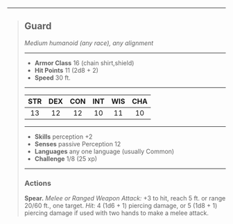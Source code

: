 ***
> ## Guard
> *Medium humanoid (any race), any alignment*
> 
> ***
> 
> - **Armor Class** 16 (chain shirt,shield)
> - **Hit Points** 11 (2d8 + 2)
> - **Speed** 30 ft.
> 
> ***
> 
> |STR|DEX|CON|INT|WIS|CHA|
> |:---:|:---:|:---:|:---:|:---:|:---:|
> |13|12|12|10|11|10|
> 
> ***
> 
> - **Skills** perception +2
> - **Senses** passive Perception 12
> - **Languages** any one language (usually Common)
> - **Challenge** 1/8 (25 xp)
> 
> ***
> 
> ### Actions
> **Spear.** *Melee or Ranged Weapon Attack:* +3 to hit, reach 5 ft. or range 20/60 ft., one target. *Hit:* 4 (1d6 + 1) piercing damage, or 5 (1d8 + 1) piercing damage if used with two hands to make a melee attack.